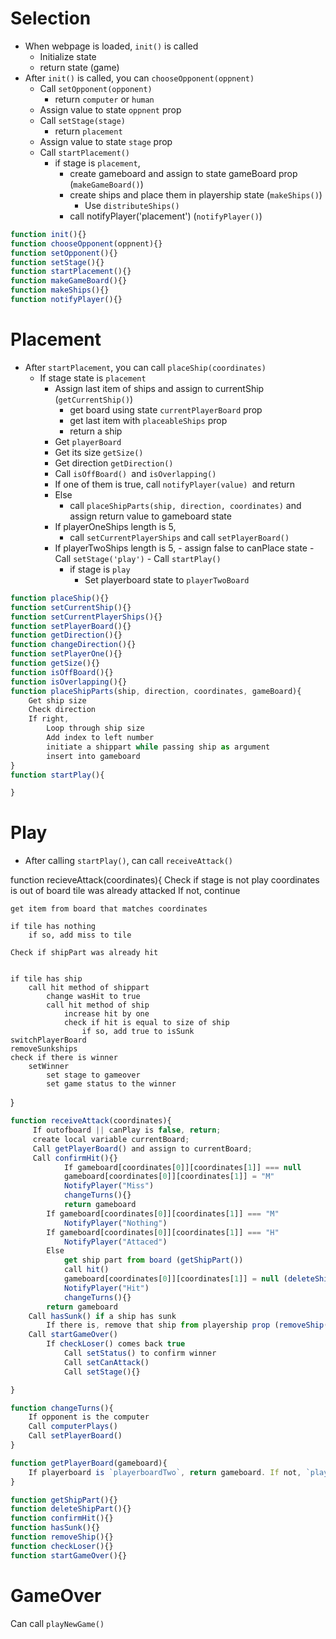 # Selection

- When webpage is loaded, `init()` is called
    - Initialize state
    - return state (game)
- After `init()` is called, you can `chooseOpponent(oppnent)`
    - Call `setOpponent(opponent)`
       - return `computer` or `human`
    - Assign value to state `oppnent` prop
    - Call  `setStage(stage)`
      -  return  `placement`
    - Assign value to state `stage` prop
    - Call `startPlacement()`
      -  if stage is `placement`,
           - create gameboard and assign to state gameBoard prop  (`makeGameBoard()`)
           - create ships and place them in playership state (`makeShips()`)
             - Use `distributeShips()`
           - call notifyPlayer('placement') (`notifyPlayer()`)



```javascript
function init(){}
function chooseOpponent(oppnent){}
function setOpponent(){}
function setStage(){}
function startPlacement(){}
function makeGameBoard(){}
function makeShips(){}
function notifyPlayer(){}

```

# Placement

- After `startPlacement`, you can call `placeShip(coordinates)`
  - If stage state is `placement`
     -   Assign last item of ships and assign to currentShip (`getCurrentShip()`)
         -   get board using state `currentPlayerBoard` prop
         -   get last item with `placeableShips` prop
         -   return a ship
     -   Get `playerBoard`   
     -   Get its size `getSize()`
     -   Get direction `getDirection()`
     -   Call `isOffBoard() `and `isOverlapping()`
     -   If one of them is true, call `notifyPlayer(value) `and return
     -   Else 
         -   call `placeShipParts(ship, direction, coordinates)` and assign return value to gameboard state
     -   If playerOneShips length is 5,
         -   call `setCurrentPlayerShips` and call `setPlayerBoard()` 
       - If playerTwoShips length is 5, 
        - assign false to canPlace state
        - Call `setStage('play')`
        - Call `startPlay()`
          - if stage is `play`
             - Set playerboard state to `playerTwoBoard` 


```javascript
function placeShip(){}
function setCurrentShip(){}
function setCurrentPlayerShips(){}
function setPlayerBoard(){}
function getDirection(){}
function changeDirection(){}
function setPlayerOne(){}
function getSize(){}
function isOffBoard(){}
function isOverlapping(){}
function placeShipParts(ship, direction, coordinates, gameBoard){
    Get ship size
    Check direction
    If right,
        Loop through ship size
        Add index to left number
        initiate a shippart while passing ship as argument 
        insert into gameboard
}
function startPlay(){

}
```
# Play

- After calling `startPlay()`, can call `receiveAttack()`

function recieveAttack(coordinates){
    Check if 
        stage is not play
        coordinates is out of board
        tile was already attacked
    If not, continue

    get item from board that matches coordinates

    if tile has nothing
        if so, add miss to tile

    Check if shipPart was already hit

    
    if tile has ship
        call hit method of shippart
            change wasHit to true
            call hit method of ship
                increase hit by one
                check if hit is equal to size of ship
                    if so, add true to isSunk
    switchPlayerBoard
    removeSunkships
    check if there is winner
        setWinner
            set stage to gameover
            set game status to the winner


}


```javascript
function receiveAttack(coordinates){
     If outofboard || canPlay is false, return;
     create local variable currentBoard;
     Call getPlayerBoard() and assign to currentBoard;
     Call confirmHit(){}
            If gameboard[coordinates[0]][coordinates[1]] === null
            gameboard[coordinates[0]][coordinates[1]] = "M"
            NotifyPlayer("Miss")
            changeTurns(){}
            return gameboard
        If gameboard[coordinates[0]][coordinates[1]] === "M"
            NotifyPlayer("Nothing")
        If gameboard[coordinates[0]][coordinates[1]] === "H"
            NotifyPlayer("Attaced")
        Else 
            get ship part from board (getShipPart())
            call hit()
            gameboard[coordinates[0]][coordinates[1]] = null (deleteShipPart())
            NotifyPlayer("Hit")
            changeTurns(){}
        return gameboard
    Call hasSunk() if a ship has sunk
        If there is, remove that ship from playership prop (removeShip())
    Call startGameOver()
        If checkLoser() comes back true
            Call setStatus() to confirm winner
            Call setCanAttack()
            Call setStage(){}

}

function changeTurns(){
    If opponent is the computer
    Call computerPlays()
    Call setPlayerBoard()
}

function getPlayerBoard(gameboard){
    If playerboard is `playerboardTwo`, return gameboard. If not, `playeroneboard`
}

function getShipPart(){}
function deleteShipPart(){}
function confirmHit(){}
function hasSunk(){}
function removeShip(){}
function checkLoser(){}
function startGameOver(){}
```

# GameOver
Can call `playNewGame()` 